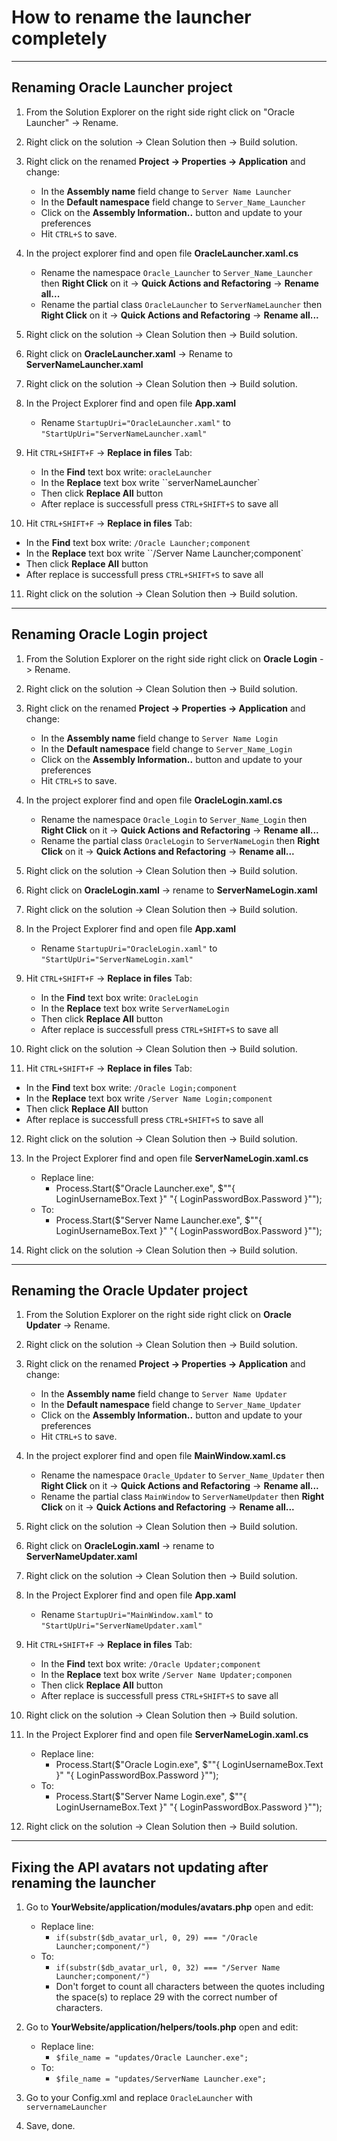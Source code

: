 # How to rename the launcher completely
______
## Renaming Oracle Launcher project

1. From the Solution Explorer on the right side right click on "Oracle Launcher" -> Rename.

2. Right click on the solution -> Clean Solution then -> Build solution.

3. Right click on the renamed **Project -> Properties -> Application** and change:
   - In the **Assembly name** field change to ``Server Name Launcher``
   - In the **Default namespace** field change to ``Server_Name_Launcher``
   - Click on the **Assembly Information..** button and update to your preferences
   - Hit ``CTRL+S`` to save.

4. In the project explorer find and open file **OracleLauncher.xaml.cs**
   - Rename the namespace ``Oracle_Launcher`` to ``Server_Name_Launcher`` then **Right Click** on it -> **Quick Actions and Refactoring** -> **Rename all...**
   - Rename the partial class ``OracleLauncher`` to ``ServerNameLauncher`` then **Right Click** on it -> **Quick Actions and Refactoring** -> **Rename all...**

5. Right click on the solution -> Clean Solution then -> Build solution.

6. Right click on **OracleLauncher.xaml** -> Rename to **ServerNameLauncher.xaml**

7. Right click on the solution -> Clean Solution then -> Build solution.

8. In the Project Explorer find and open file **App.xaml**
   - Rename ``StartupUri="OracleLauncher.xaml"`` to ``"StartUpUri="ServerNameLauncher.xaml"``

9. Hit ``CTRL+SHIFT+F`` -> **Replace in files** Tab:
   - In the **Find** text box write: ``oracleLauncher``
   - In the **Replace** text box write ``serverNameLauncher`
   - Then click **Replace All** button
   - After replace is successfull press ``CTRL+SHIFT+S`` to save all

10. Hit ``CTRL+SHIFT+F`` -> **Replace in files** Tab:
   - In the **Find** text box write: ``/Oracle Launcher;component``
   - In the **Replace** text box write ``/Server Name Launcher;component`
   - Then click **Replace All** button
   - After replace is successfull press ``CTRL+SHIFT+S`` to save all

11. Right click on the solution -> Clean Solution then -> Build solution.

______
## Renaming Oracle Login project

1. From the Solution Explorer on the right side right click on **Oracle Login** -> Rename.

2. Right click on the solution -> Clean Solution then -> Build solution.

3. Right click on the renamed **Project -> Properties -> Application** and change:
   - In the **Assembly name** field change to ``Server Name Login``
   - In the **Default namespace** field change to ``Server_Name_Login``
   - Click on the **Assembly Information..** button and update to your preferences
   - Hit ``CTRL+S`` to save.

4. In the project explorer find and open file **OracleLogin.xaml.cs**
   - Rename the namespace ``Oracle_Login`` to ``Server_Name_Login`` then **Right Click** on it -> **Quick Actions and Refactoring** -> **Rename all...**
   - Rename the partial class ``OracleLogin`` to ``ServerNameLogin`` then **Right Click** on it -> **Quick Actions and Refactoring** -> **Rename all...**

5. Right click on the solution -> Clean Solution then -> Build solution.

6. Right click on **OracleLogin.xaml** -> rename to **ServerNameLogin.xaml**

7. Right click on the solution -> Clean Solution then -> Build solution.

8. In the Project Explorer find and open file **App.xaml**
   - Rename ``StartupUri="OracleLogin.xaml"`` to ``"StartUpUri="ServerNameLogin.xaml"``

9. Hit ``CTRL+SHIFT+F`` -> **Replace in files** Tab:
   - In the **Find** text box write: ``OracleLogin``
   - In the **Replace** text box write ``ServerNameLogin``
   - Then click **Replace All** button
   - After replace is successfull press ``CTRL+SHIFT+S`` to save all

10. Right click on the solution -> Clean Solution then -> Build solution.

11. Hit ``CTRL+SHIFT+F`` -> **Replace in files** Tab:
   - In the **Find** text box write: ``/Oracle Login;component``
   - In the **Replace** text box write ``/Server Name Login;component``
   - Then click **Replace All** button
   - After replace is successfull press ``CTRL+SHIFT+S`` to save all

12. Right click on the solution -> Clean Solution then -> Build solution.

13. In the Project Explorer find and open file **ServerNameLogin.xaml.cs**
    - Replace line:
       - Process.Start($"Oracle Launcher.exe", $"\"{ LoginUsernameBox.Text }\" \"{ LoginPasswordBox.Password }\"");
    - To:
       - Process.Start($"Server Name Launcher.exe", $"\"{ LoginUsernameBox.Text }\" \"{ LoginPasswordBox.Password }\"");

14. Right click on the solution -> Clean Solution then -> Build solution.

______
## Renaming the Oracle Updater project

1. From the Solution Explorer on the right side right click on **Oracle Updater** -> Rename.

2. Right click on the solution -> Clean Solution then -> Build solution.

3. Right click on the renamed **Project -> Properties -> Application** and change:
   - In the **Assembly name** field change to ``Server Name Updater``
   - In the **Default namespace** field change to ``Server_Name_Updater``
   - Click on the **Assembly Information..** button and update to your preferences
   - Hit ``CTRL+S`` to save.

4. In the project explorer find and open file **MainWindow.xaml.cs**
   - Rename the namespace ``Oracle_Updater`` to ``Server_Name_Updater`` then **Right Click** on it -> **Quick Actions and Refactoring** -> **Rename all...**
   - Rename the partial class ``MainWindow`` to ``ServerNameUpdater`` then **Right Click** on it -> **Quick Actions and Refactoring** -> **Rename all...**

5. Right click on the solution -> Clean Solution then -> Build solution.

6. Right click on **OracleLogin.xaml** -> rename to **ServerNameUpdater.xaml**

7. Right click on the solution -> Clean Solution then -> Build solution.

8. In the Project Explorer find and open file **App.xaml**
   - Rename ``StartupUri="MainWindow.xaml"`` to ``"StartUpUri="ServerNameUpdater.xaml"``

9. Hit ``CTRL+SHIFT+F`` -> **Replace in files** Tab:
   - In the **Find** text box write: ``/Oracle Updater;component``
   - In the **Replace** text box write ``/Server Name Updater;componen``
   - Then click **Replace All** button
   - After replace is successfull press ``CTRL+SHIFT+S`` to save all

10. Right click on the solution -> Clean Solution then -> Build solution.

11. In the Project Explorer find and open file **ServerNameLogin.xaml.cs**
    - Replace line:
       - Process.Start($"Oracle Login.exe", $"\"{ LoginUsernameBox.Text }\" \"{ LoginPasswordBox.Password }\"");
    - To:
       - Process.Start($"Server Name Login.exe", $"\"{ LoginUsernameBox.Text }\" \"{ LoginPasswordBox.Password }\"");


12. Right click on the solution -> Clean Solution then -> Build solution.

______
## Fixing the API avatars not updating after renaming the launcher

1. Go to **YourWebsite/application/modules/avatars.php** open and edit:
   - Replace line:
      - ``if(substr($db_avatar_url, 0, 29) === "/Oracle Launcher;component/")``
   - To:
      - ``if(substr($db_avatar_url, 0, 32) === "/Server Name Launcher;component/")``
      - Don't forget to count all characters between the quotes including the space(s) to replace 29 with the correct number of characters.

2. Go to **YourWebsite/application/helpers/tools.php** open and edit:
   - Replace line:
      - ``$file_name = "updates/Oracle Launcher.exe";``
   - To:
      - ``$file_name = "updates/ServerName Launcher.exe";``

3. Go to your Config.xml and replace ``OracleLauncher`` with ``servernameLauncher``
4. Save, done.
